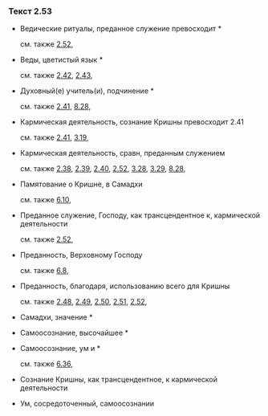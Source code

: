 ### Текст 2.53
	
- Ведические ритуалы, преданное служение превосходит *

	см. также  [2.52](../02/0252.md), 
	
- Веды, цветистый язык *

	см. также  [2.42](../02/0242.md),  [2.43](../02/0243.md), 
	
- Духовный(е) учитель(и), подчинение *

	см. также  [2.41](../02/0241.md),  [8.28](../08/0828.md), 
	
- Кармическая деятельность, сознание Кришны превосходит 2.41

	см. также  [2.41](../02/0241.md),  [3.19](../03/0319.md), 
	
- Кармическая деятельность, сравн, преданным служением

	см. также  [2.38](../02/0238.md),  [2.39](../02/0239.md),  [2.40](../02/0240.md),  [2.52](../02/0252.md),  [3.28](../03/0328.md),  [3.29](../03/0329.md),  [8.28](../08/0828.md), 
	
- Памятование о Кришне, в Самадхи

	см. также  [6.10](../06/0610.md), 
	
- Преданное служение, Господу, как трансцендентное к, кармической деятельности

	см. также  [2.52](../02/0252.md), 
	
- Преданность, Верховному Господу

	см. также  [6.8](../06/0608.md), 
	
- Преданность, благодаря, использованию всего для Кришны

	см. также  [2.48](../02/0248.md),  [2.49](../02/0249.md),  [2.50](../02/0250.md),  [2.51](../02/0251.md),  [2.52](../02/0252.md), 
	
- Самадхи, значение *

	
- Самоосознание, высочайшее *

	
- Самоосознание, ум и *

	см. также  [6.36](../06/0636.md), 
	
- Сознание Кришны, как трансцендентное, к кармической деятельности

	
- Ум, сосредоточенный, самоосознании

